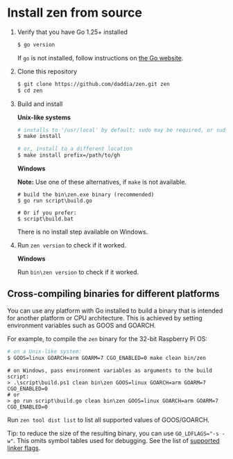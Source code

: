 # Install zen from source

1. Verify that you have Go 1.25+ installed

   ```sh
   $ go version
   ```

   If `go` is not installed, follow instructions on [the Go website](https://golang.org/doc/install).

2. Clone this repository

   ```sh
   $ git clone https://github.com/daddia/zen.git zen
   $ cd zen
   ```

3. Build and install

   **Unix-like systems**

   ```sh
   # installs to '/usr/local' by default; sudo may be required, or sudo -E for configured go environments
   $ make install

   # or, install to a different location
   $ make install prefix=/path/to/gh
   ```

   **Windows**

   **Note:** Use one of these alternatives, if `make` is not available.  

   ```pwsh
   # build the bin\zen.exe binary (recommended)
   $ go run script\build.go
   
   # Or if you prefer:
   $ script\build.bat
   ```

   There is no install step available on Windows.

4. Run `zen version` to check if it worked.

   **Windows**

   Run `bin\zen version` to check if it worked.

## Cross-compiling binaries for different platforms

You can use any platform with Go installed to build a binary that is intended for another platform or CPU architecture. This is achieved by setting environment variables such as GOOS and GOARCH.

For example, to compile the `zen` binary for the 32-bit Raspberry Pi OS:

```sh
# on a Unix-like system:
$ GOOS=linux GOARCH=arm GOARM=7 CGO_ENABLED=0 make clean bin/zen
```

```pwsh
# on Windows, pass environment variables as arguments to the build script:
> .\script\build.ps1 clean bin\zen GOOS=linux GOARCH=arm GOARM=7 CGO_ENABLED=0
# or
> go run script\build.go clean bin\zen GOOS=linux GOARCH=arm GOARM=7 CGO_ENABLED=0
```

Run `zen tool dist list` to list all supported values of GOOS/GOARCH.

Tip: to reduce the size of the resulting binary, you can use `GO_LDFLAGS="-s -w"`. This omits symbol tables used for debugging. See the list of [supported linker flags](https://golang.org/cmd/link/).
